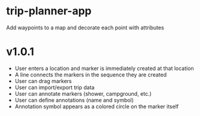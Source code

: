 # trip-planner-app

Add waypoints to a map and decorate each point with attributes

# v1.0.1

- User enters a location and marker is immediately created at that location
- A line connects the markers in the sequence they are created
- User can drag markers
- User can import/export trip data
- User can annotate markers (shower, campground, etc.)
- User can define annotations (name and symbol)
- Annotation symbol appears as a colored circle on the marker itself
